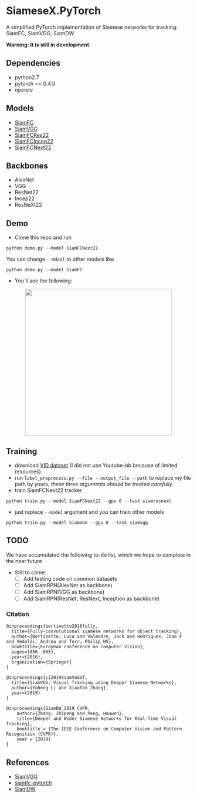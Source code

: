 # SiameseX.PyTorch
A simplified PyTorch implementation of Siamese networks for tracking: SiamFC, SiamVGG, SiamDW. 

**Warning:  It is still in development.**

## Dependencies
- python2.7
- pytorch == 0.4.0
- opencv

## Models
- [SiamFC](https://arxiv.org/abs/1606.09549)
- [SiamVGG](https://arxiv.org/abs/1902.02804)
- [SiamFCRes22](https://arxiv.org/abs/1901.01660)
- [SiamFCIncep22](https://arxiv.org/abs/1901.01660)
- [SiamFCNext22](https://arxiv.org/abs/1901.01660)

## Backbones
- AlexNet
- VGG
- ResNet22
- Incep22
- ResNeXt22

## Demo
- Clone this repo and run
```
python demo.py --model SiamFCNext22
```

You can change `--mdoel` to other models like
```
python demo.py --model SiamFC
```

- You'll see the following:
<div align="center">
  <img src="data/bag.gif" width="400px" />
</div>

## Training

- download [VID dataset](http://bvisionweb1.cs.unc.edu/ilsvrc2015/download-videos-3j16.php) (I did not use Youtube-bb because of limited resources).
- run `label_preprocess.py --file --output_file --path` to replace my file path by yours,  *these three arguments should be treated carefully*.
- train SiamFCNext22 tracker
```
python train.py --model SiamFCNext22 --gpu 0 --task siamresnext
```
- just replace `--model` argument and you can train other models
```
python train.py --model SiamVGG --gpu 0 --task siamvgg
```

## TODO
We have accumulated the following to-do list, which we hope to complete in the near future
- Still to come:
  * [ ] Add testing code on common datasets
  * [ ] Add SiamRPN(AlexNet as backbone)
  * [ ] Add SiamRPN(VGG as backbone)
  * [ ] Add SiamRPN(ResNet, ResNext, Inception as backbone)

### Citation 

```
@inproceedings{bertinetto2016fully,
  title={Fully-convolutional siamese networks for object tracking},
  author={Bertinetto, Luca and Valmadre, Jack and Henriques, Joao F and Vedaldi, Andrea and Torr, Philip HS},
  booktitle={European conference on computer vision},
  pages={850--865},
  year={2016},
  organization={Springer}
}

@inproceedings{Li2019SiamVGGVT,
  title={SiamVGG: Visual Tracking using Deeper Siamese Networks},
  author={Yuhong Li and Xiaofan Zhang},
  year={2019}
}

@inproceedings{SiamDW_2019_CVPR,
    author={Zhang, Zhipeng and Peng, Houwen},
    title={Deeper and Wider Siamese Networks for Real-Time Visual Tracking},
    booktitle = {The IEEE Conference on Computer Vision and Pattern Recognition (CVPR)},
    year = {2019}
}
```
## References
- [SiamVGG](https://github.com/leeyeehoo/SiamVGG)
- [siamfc-pytorch](https://github.com/huanglianghua/siamfc-pytorch)
- [SiamDW](https://github.com/researchmm/SiamDW)













